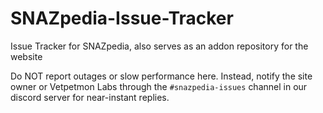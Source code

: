 # SNAZpedia-Issue-Tracker
Issue Tracker for SNAZpedia, also serves as an addon repository for the website

Do NOT report outages or slow performance here. Instead, notify the site owner or Vetpetmon Labs through the `#snazpedia-issues` channel in our discord server for near-instant replies.
